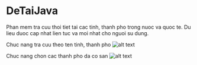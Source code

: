 # DeTaiJava
Phan mem tra cuu thoi tiet tai cac tinh, thanh pho trong nuoc va quoc te. Du lieu duoc cap nhat lien tuc va moi nhat cho nguoi su dung.

Chuc nang tra cuu theo ten tinh, thanh pho
![alt text](https://github.com/hoanghoakhoa96/DeTaiJava/blob/master/DuBaoThoiTiet/chonthanhpho.png)

Chuc nang chon cac thanh pho da co san
![alt text](https://github.com/hoanghoakhoa96/DeTaiJava/blob/master/DuBaoThoiTiet/item.png)
